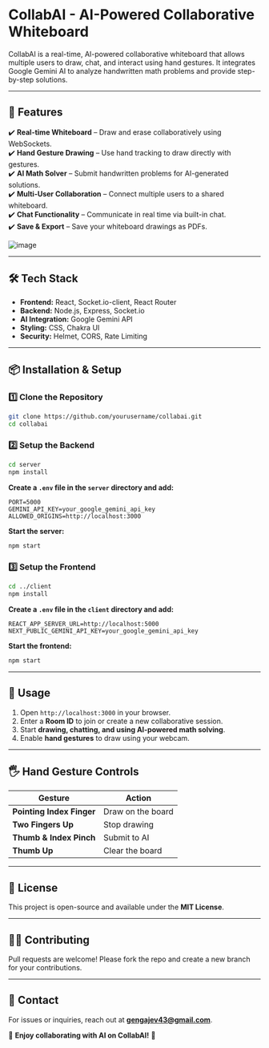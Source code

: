 # **CollabAI - AI-Powered Collaborative Whiteboard**

CollabAI is a real-time, AI-powered collaborative whiteboard that allows multiple users to draw, chat, and interact using hand gestures. It integrates Google Gemini AI to analyze handwritten math problems and provide step-by-step solutions. 

---

## **🚀 Features**  
✔️ **Real-time Whiteboard** – Draw and erase collaboratively using WebSockets.  
✔️ **Hand Gesture Drawing** – Use hand tracking to draw directly with gestures.  
✔️ **AI Math Solver** – Submit handwritten problems for AI-generated solutions.  
✔️ **Multi-User Collaboration** – Connect multiple users to a shared whiteboard.  
✔️ **Chat Functionality** – Communicate in real time via built-in chat.  
✔️ **Save & Export** – Save your whiteboard drawings as PDFs.  

![image](https://github.com/user-attachments/assets/c229628f-5366-45fa-9f0e-e4b755e68457)


---

## **🛠️ Tech Stack**  
- **Frontend:** React, Socket.io-client, React Router  
- **Backend:** Node.js, Express, Socket.io  
- **AI Integration:** Google Gemini API  
- **Styling:** CSS, Chakra UI  
- **Security:** Helmet, CORS, Rate Limiting  

---

## **📦 Installation & Setup**  

### **1️⃣ Clone the Repository**  
```sh
git clone https://github.com/yourusername/collabai.git
cd collabai
```

### **2️⃣ Setup the Backend**  
```sh
cd server
npm install
```
**Create a `.env` file in the `server` directory and add:**  
```env
PORT=5000
GEMINI_API_KEY=your_google_gemini_api_key
ALLOWED_ORIGINS=http://localhost:3000
```
**Start the server:**  
```sh
npm start
```

### **3️⃣ Setup the Frontend**  
```sh
cd ../client
npm install
```
**Create a `.env` file in the `client` directory and add:**  
```env
REACT_APP_SERVER_URL=http://localhost:5000
NEXT_PUBLIC_GEMINI_API_KEY=your_google_gemini_api_key
```
**Start the frontend:**  
```sh
npm start
```

---

## **📌 Usage**  
1. Open `http://localhost:3000` in your browser.  
2. Enter a **Room ID** to join or create a new collaborative session.  
3. Start **drawing, chatting, and using AI-powered math solving**.  
4. Enable **hand gestures** to draw using your webcam.  

---

## **🖐️ Hand Gesture Controls**  
| **Gesture**        | **Action**          |  
|--------------------|--------------------|  
| **Pointing Index Finger** | Draw on the board |  
| **Two Fingers Up** | Stop drawing |  
| **Thumb & Index Pinch** | Submit to AI |  
| **Thumb Up** | Clear the board |  

---

## **📜 License**  
This project is open-source and available under the **MIT License**.  

---

## **👨‍💻 Contributing**  
Pull requests are welcome! Please fork the repo and create a new branch for your contributions.  

---

## **📧 Contact**  
For issues or inquiries, reach out at **gengajev43@gmail.com**.  

🚀 **Enjoy collaborating with AI on CollabAI!** 🎨
